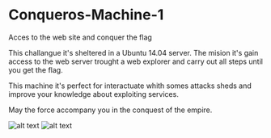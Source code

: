 # Conqueros-Machine-1
Acces to the web site and conquer the flag

This challangue it's sheltered in a Ubuntu 14.04 server.
The mision it's gain access to the web server trought a web explorer and carry out all steps until you get the flag.

This machine it's perfect for interactuate whith somes attacks sheds and improve your knowledge about exploiting services.


May the force accompany you in the conquest of the empire.

![alt text](https://drive.google.com/open?id=1Zil2WajgODyZww3kRCQmGTE13pO5SgBH)
![alt text](https://github.com/kakatito22/Conqueros-Machine-1/edit/master/logo.png)
